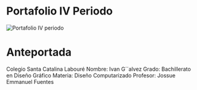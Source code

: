 # Portafolio IV Periodo

![Portafolio IV periodo](https://user-images.githubusercontent.com/79681687/136477080-998d2ff9-2dc1-43f0-adf6-0c02ba61b73f.png)

# Anteportada
Colegio Santa Catalina Labouré
Nombre: Ivan G´´alvez
Grado: Bachillerato en Diseño Gráfico
Materia: Diseño Computarizado
Profesor: Jossue Emmanuel Fuentes
